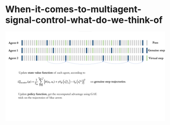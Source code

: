 # When-it-comes-to-multiagent-signal-control-what-do-we-think-of

![](https://github.com/Metro1998/When-it-comes-to-multiagent-signal-control-what-do-we-think-of/blob/main/update.png)
